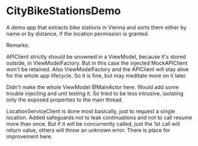 # CityBikeStationsDemo

A demo app that extracts bike stations in Vienna and sorts them either by name or by distance, if the location permission is granted.


Remarks:

APIClient strictly should be unowned in a ViewModel, because it's stored outside, in ViewModelFactory. But in this case the injected MockAPIClient won't be retained. Also ViewModelFactory and the APIClient will stay alive for the whole app lifecycle. So it is fine, but may meditate more on it later.

Didn't make the whole ViewModel @MainActor here. Would add some trouble injecting and unit testing it. So tried to be less intrusive, isolating only the exposed properties to the main thread.

LocationServiceClient is done most basically, just to request a single location. Added safeguards not to leak continuations and not to call resume more than once. But if it will be concurrently called, just the 1st call will return value, others will throw an unknown error. There is place for improvement here.